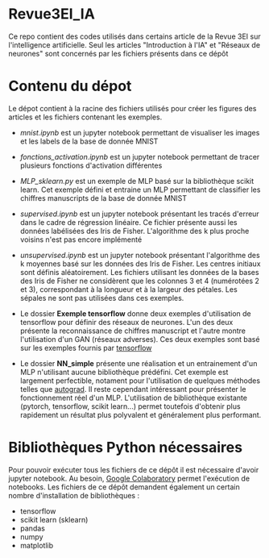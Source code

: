 # Revue3EI_IA
Ce repo contient des codes utilisés dans certains article de la Revue 3EI sur l'intelligence artificielle. Seul les articles "Introduction à l'IA" et "Réseaux de neurones" sont concernés par les fichiers présents dans ce dépôt

# Contenu du dépot
Le dépot contient à la racine des fichiers utilisés pour créer les figures des articles et les fichiers contenant les exemples.
* *mnist.ipynb* est un jupyter notebook permettant de visualiser les images et les labels de la base de donnée MNIST
* *fonctions_activation.ipynb* est un jupyter notebook permettant de tracer plusieurs fonctions d'activation différentes
* *MLP_sklearn.py* est un exemple de MLP basé sur la bibliothèque scikit learn. Cet exemple défini et entraine un MLP permettant de classifier les chiffres manuscripts de la base de donnée MNIST
* *supervised.ipynb* est un jupyter notebook présentant les tracés d'erreur dans le cadre de régression linéaire. Ce fichier présente aussi les données labélisées des Iris de Fisher. L'algorithme des k plus proche voisins n'est pas encore implémenté
* *unsupervised.ipynb* est un jupyter notebook présentant l'algorithme des k moyennes basé sur les données des Iris de Fisher. Les centres initiaux sont définis aléatoirement.
Les fichiers utilisant les données de la bases des Iris de Fisher ne considèrent que les colonnes 3 et 4 (numérotées 2 et 3), correspondant à la longueur et à la largeur des pétales. Les sépales ne sont pas utilisées dans ces exemples.

* Le dossier **Exemple tensorflow** donne deux exemples d'utilisation de tensorflow pour définir des réseaux de neurones. L'un des deux présente la reconnaissance de chiffres manuscript et l'autre montre l'utilisation d'un GAN (réseaux adverses). Ces deux exemples sont basé sur les exemples fournis par [tensorflow](https://www.tensorflow.org/tutorials?hl=fr)
* Le dossier **NN_simple** présente une réalisation et un entrainement d'un MLP n'utilisant aucune bibliothèque prédéfini. Cet exemple est largement perfectible, notament pour l'utilisation de quelques méthodes telles que [autograd](https://github.com/HIPS/autograd). Il reste cependant intéressant pour présenter le fonctionnement réel d'un MLP. L'utilisation de bibliothèque existante (pytorch, tensorflow, scikit learn...) permet toutefois d'obtenir plus rapidement un résultat plus polyvalent et généralement plus performant.

# Bibliothèques Python nécessaires
Pour pouvoir exécuter tous les fichiers de ce dépôt il est nécessaire d'avoir jupyter notebook. Au besoin, [Google Colaboratory](https://colab.research.google.com/) permet l'exécution de notebooks.
Les fichiers de ce dépôt demandent également un certain nombre d'installation de bibliothèques :
* tensorflow
* scikit learn (sklearn)
* pandas
* numpy
* matplotlib
